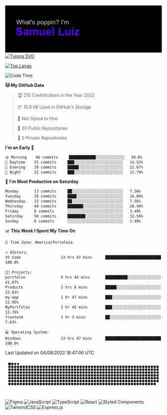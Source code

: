 ![Samuel](https://github.com/samluiz/samluiz/blob/main/header.png)
[![Typing SVG](https://readme-typing-svg.herokuapp.com?font=&duration=7000&color=CC5CF7&background=FFFFFF00&lines=I'm+a+Front+End+Developer%2C+lets+link)](https://git.io/typing-svg)

[![Top Langs](https://github-readme-stats.vercel.app/api/top-langs/?username=samluiz&theme=ocean_dark)](https://github.com/samluiz/github-readme-stats)

<!--START_SECTION:waka-->
![Code Time](http://img.shields.io/badge/Code%20Time-0%20secs-blue)

**🐱 My GitHub Data** 

> 🏆 215 Contributions in the Year 2022
 > 
> 📦 15.0 kB Used in GitHub's Storage 
 > 
> 🚫 Not Opted to Hire
 > 
> 📜 20 Public Repositories 
 > 
> 🔑 0 Private Repositories  
 > 
**I'm an Early 🐤** 

```text
🌞 Morning    86 commits     ████████████░░░░░░░░░░░░░   50.0% 
🌆 Daytime    25 commits     ███░░░░░░░░░░░░░░░░░░░░░░   14.53% 
🌃 Evening    39 commits     █████░░░░░░░░░░░░░░░░░░░░   22.67% 
🌙 Night      22 commits     ███░░░░░░░░░░░░░░░░░░░░░░   12.79%

```
📅 **I'm Most Productive on Saturday** 

```text
Monday       13 commits     ██░░░░░░░░░░░░░░░░░░░░░░░   7.56% 
Tuesday      29 commits     ████░░░░░░░░░░░░░░░░░░░░░   16.86% 
Wednesday    13 commits     ██░░░░░░░░░░░░░░░░░░░░░░░   7.56% 
Thursday     49 commits     ███████░░░░░░░░░░░░░░░░░░   28.49% 
Friday       6 commits      ░░░░░░░░░░░░░░░░░░░░░░░░░   3.49% 
Saturday     56 commits     ████████░░░░░░░░░░░░░░░░░   32.56% 
Sunday       6 commits      ░░░░░░░░░░░░░░░░░░░░░░░░░   3.49%

```


📊 **This Week I Spent My Time On** 

```text
⌚︎ Time Zone: America/Fortaleza

🔥 Editors: 
VS Code                  13 hrs 47 mins      █████████████████████████   100.0%

🐱‍💻 Projects: 
portfolio                5 hrs 44 mins       ██████████░░░░░░░░░░░░░░░   41.67% 
Products                 3 hrs 8 mins        █████░░░░░░░░░░░░░░░░░░░░   22.81% 
my-app                   1 hr 47 mins        ███░░░░░░░░░░░░░░░░░░░░░░   12.95% 
MyPortfolio              1 hr 45 mins        ███░░░░░░░░░░░░░░░░░░░░░░   12.76% 
frontend                 1 hr 3 mins         ██░░░░░░░░░░░░░░░░░░░░░░░   7.63%

💻 Operating System: 
Windows                  13 hrs 47 mins      █████████████████████████   100.0%

```


 Last Updated on 04/08/2022 18:47:06 UTC
<!--END_SECTION:waka-->

![GitHub Snake dark](https://github.com/samluiz/samluiz/blob/output/github-contribution-grid-snake-dark.svg)

![Figma](https://img.shields.io/badge/figma-%23F24E1E.svg?style=for-the-badge&logo=figma&logoColor=white)
![JavaScript](https://img.shields.io/badge/javascript-%23323330.svg?style=for-the-badge&logo=javascript&logoColor=%23F7DF1E)
![TypeScript](https://img.shields.io/badge/typescript-%23007ACC.svg?style=for-the-badge&logo=typescript&logoColor=white)
![React](https://img.shields.io/badge/react-%2320232a.svg?style=for-the-badge&logo=react&logoColor=%2361DAFB)
![Styled Components](https://img.shields.io/badge/styled--components-DB7093?style=for-the-badge&logo=styled-components&logoColor=white)
![TailwindCSS](https://img.shields.io/badge/tailwindcss-%2338B2AC.svg?style=for-the-badge&logo=tailwind-css&logoColor=white)
![Express.js](https://img.shields.io/badge/express.js-%23404d59.svg?style=for-the-badge&logo=express&logoColor=%2361DAFB)
